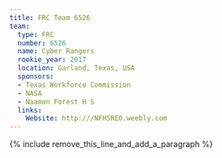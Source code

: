```yaml
---
title: FRC Team 6526
team:
  type: FRC
  number: 6526
  name: Cyber Rangers
  rookie_year: 2017
  location: Garland, Texas, USA
  sponsors:
  - Texas Workforce Commission
  - NASA
  - Naaman Forest H S
  links:
    Website: http:///NFHSREO.weebly.com
---
```


{% include remove_this_line_and_add_a_paragraph %}